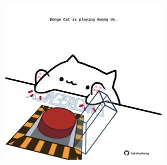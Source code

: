 <!-- built at 05/05/2023, 17:00:50 UTC -->
<p align="center">
  <img width="500" height="500" src="./ReadmeImage.svg">
</p>
